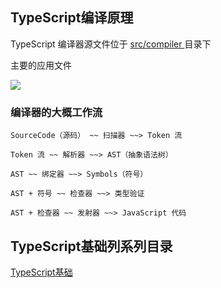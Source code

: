 ## TypeScript编译原理

TypeScript 编译器源文件位于 <a href="https://github.com/Microsoft/TypeScript/tree/master/src/compiler">src/compiler </a> 目录下

主要的应用文件

<image src="https://github.com/MarsPen/-notes-summary/blob/master/images/TypeScript 编译原理.png" />


### 编译器的大概工作流

```
SourceCode（源码） ~~ 扫描器 ~~> Token 流
```

```
Token 流 ~~ 解析器 ~~> AST（抽象语法树）
```

```
AST ~~ 绑定器 ~~> Symbols（符号）
```

```
AST + 符号 ~~ 检查器 ~~> 类型验证
```

```
AST + 检查器 ~~ 发射器 ~~> JavaScript 代码
```



## TypeScript基础列系列目录
<a href='https://github.com/MarsPen/-notes-summary/blob/master/typescript/index.md'>TypeScript基础</a>


